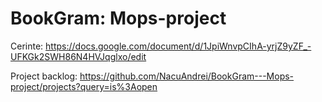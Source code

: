 # BookGram: Mops-project

Cerinte: https://docs.google.com/document/d/1JpiWnvpCIhA-yrjZ9yZF_-UFKGk2SWH86N4HVJqglxo/edit

Project backlog: https://github.com/NacuAndrei/BookGram---Mops-project/projects?query=is%3Aopen
